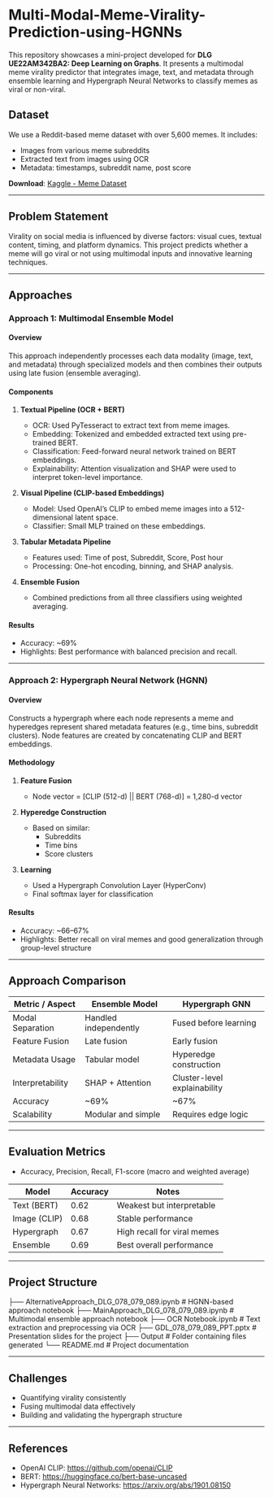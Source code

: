 # Multi-Modal-Meme-Virality-Prediction-using-HGNNs

This repository showcases a mini-project developed for **DLG UE22AM342BA2: Deep Learning on Graphs**. It presents a multimodal meme virality predictor that integrates image, text, and metadata through ensemble learning and Hypergraph Neural Networks to classify memes as viral or non-viral.

## Dataset

We use a Reddit-based meme dataset with over 5,600 memes. It includes:
- Images from various meme subreddits
- Extracted text from images using OCR
- Metadata: timestamps, subreddit name, post score

**Download**: [Kaggle - Meme Dataset](https://www.kaggle.com/datasets/musadiqpashak/meme-dataset)

---

## Problem Statement

Virality on social media is influenced by diverse factors: visual cues, textual content, timing, and platform dynamics. This project predicts whether a meme will go viral or not using multimodal inputs and innovative learning techniques.

---

## Approaches

### Approach 1: Multimodal Ensemble Model

#### Overview
This approach independently processes each data modality (image, text, and metadata) through specialized models and then combines their outputs using late fusion (ensemble averaging).

#### Components

1. **Textual Pipeline (OCR + BERT)**
   - OCR: Used PyTesseract to extract text from meme images.
   - Embedding: Tokenized and embedded extracted text using pre-trained BERT.
   - Classification: Feed-forward neural network trained on BERT embeddings.
   - Explainability: Attention visualization and SHAP were used to interpret token-level importance.

2. **Visual Pipeline (CLIP-based Embeddings)**
   - Model: Used OpenAI’s CLIP to embed meme images into a 512-dimensional latent space.
   - Classifier: Small MLP trained on these embeddings.

3. **Tabular Metadata Pipeline**
   - Features used: Time of post, Subreddit, Score, Post hour
   - Processing: One-hot encoding, binning, and SHAP analysis.

4. **Ensemble Fusion**
   - Combined predictions from all three classifiers using weighted averaging.

#### Results
- Accuracy: ~69%
- Highlights: Best performance with balanced precision and recall.

---

### Approach 2: Hypergraph Neural Network (HGNN)

#### Overview
Constructs a hypergraph where each node represents a meme and hyperedges represent shared metadata features (e.g., time bins, subreddit clusters). Node features are created by concatenating CLIP and BERT embeddings.

#### Methodology

1. **Feature Fusion**
   - Node vector = [CLIP (512-d) || BERT (768-d)] = 1,280-d vector

2. **Hyperedge Construction**
   - Based on similar:
     - Subreddits
     - Time bins
     - Score clusters

3. **Learning**
   - Used a Hypergraph Convolution Layer (HyperConv)
   - Final softmax layer for classification

#### Results
- Accuracy: ~66–67%
- Highlights: Better recall on viral memes and good generalization through group-level structure

---

## Approach Comparison

| Metric / Aspect         | Ensemble Model              | Hypergraph GNN                   |
|-------------------------|-----------------------------|----------------------------------|
| Modal Separation        | Handled independently       | Fused before learning            |
| Feature Fusion          | Late fusion                 | Early fusion                     |
| Metadata Usage          | Tabular model               | Hyperedge construction           |
| Interpretability        | SHAP + Attention            | Cluster-level explainability     |
| Accuracy                | ~69%                        | ~67%                             |
| Scalability             | Modular and simple          | Requires edge logic              |

---

## Evaluation Metrics

- Accuracy, Precision, Recall, F1-score (macro and weighted average)

| Model           | Accuracy | Notes                          |
|----------------|----------|-------------------------------|
| Text (BERT)     | 0.62     | Weakest but interpretable     |
| Image (CLIP)    | 0.68     | Stable performance             |
| Hypergraph      | 0.67     | High recall for viral memes   |
| Ensemble        | 0.69     | Best overall performance      |

---

## Project Structure

├── AlternativeApproach_DLG_078_079_089.ipynb # HGNN-based approach notebook
├── MainApproach_DLG_078_079_089.ipynb # Multimodal ensemble approach notebook
├── OCR Notebook.ipynb # Text extraction and preprocessing via OCR
├── GDL_078_079_089_PPT.pptx # Presentation slides for the project
├── Output # Folder containing files generated
└── README.md # Project documentation

---

## Challenges

- Quantifying virality consistently
- Fusing multimodal data effectively
- Building and validating the hypergraph structure

---

## References

- OpenAI CLIP: https://github.com/openai/CLIP
- BERT: https://huggingface.co/bert-base-uncased
- Hypergraph Neural Networks: https://arxiv.org/abs/1901.08150


